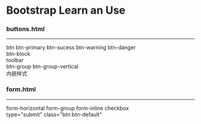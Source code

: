 <h1>Bootstrap Learn an Use</h1>

<h3>buttons.html</h3>
<hr>
btn btn-primary btn-sucess btn-warning btn-danger <br>
btn-block<br>
toolbar<br>
btn-group btn-group-vertical<br>
内嵌样式<br>

<h3>form.html</h3>
<hr>
form-horizontal
form-group
form-inline
checkbox<br>
type="submit"
class="btn btn-default"
